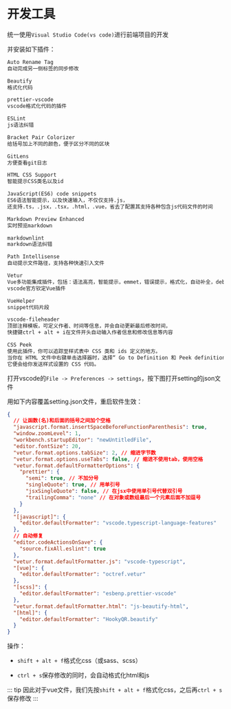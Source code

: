 # 开发工具

统一使用`Visual Studio Code(vs code)`进行前端项目的开发

并安装如下插件：

``` md
Auto Rename Tag
自动完成另一侧标签的同步修改

Beautify
格式化代码

prettier-vscode
vscode格式化代码的插件

ESLint
js语法纠错

Bracket Pair Colorizer
给括号加上不同的颜色，便于区分不同的区块

GitLens
方便查看git日志

HTML CSS Support
智能提示CSS类名以及id

JavaScript(ES6) code snippets
ES6语法智能提示，以及快速输入，不仅仅支持.js，
还支持.ts，.jsx，.tsx，.html，.vue，省去了配置其支持各种包含js代码文件的时间

Markdown Preview Enhanced
实时预览markdown

markdownlint
markdown语法纠错

Path Intellisense
自动提示文件路径，支持各种快速引入文件

Vetur
Vue多功能集成插件，包括：语法高亮，智能提示，emmet，错误提示，格式化，自动补全，debugger。
vscode官方钦定Vue插件

VueHelper
snippet代码片段

vscode-fileheader
顶部注释模板，可定义作者、时间等信息，并会自动更新最后修改时间，
快捷键ctrl + alt + i在文件开头自动输入作者信息和修改信息等内容

CSS Peek
使用此插件，你可以追踪至样式表中 CSS 类和 ids 定义的地方。
当你在 HTML 文件中右键单击选择器时，选择“ Go to Definition 和 Peek definition ”选项，
它便会给你发送样式设置的 CSS 代码。
```

打开vscode的`File -> Preferences -> settings`，按下图打开setting的json文件

<base-img img="open-setting.png" />

用如下内容覆盖setting.json文件，重启软件生效：

``` json
{
  // 让函数(名)和后面的括号之间加个空格
  "javascript.format.insertSpaceBeforeFunctionParenthesis": true,
  "window.zoomLevel": 1,
  "workbench.startupEditor": "newUntitledFile",
  "editor.fontSize": 20,
  "vetur.format.options.tabSize": 2, // 缩进字节数
  "vetur.format.options.useTabs": false, // 缩进不使用tab，使用空格
  "vetur.format.defaultFormatterOptions": {
    "prettier": {
      "semi": true, // 不加分号
      "singleQuote": true, // 用单引号
      "jsxSingleQuote": false, // 在jsx中使用单引号代替双引号
      "trailingComma": "none" // 在对象或数组最后一个元素后面不加逗号
    }
  },
  "[javascript]": {
    "editor.defaultFormatter": "vscode.typescript-language-features"
  },
  // 自动修复
  "editor.codeActionsOnSave": {
    "source.fixAll.eslint": true
  },
  "vetur.format.defaultFormatter.js": "vscode-typescript",
  "[vue]": {
    "editor.defaultFormatter": "octref.vetur"
  },
  "[scss]": {
    "editor.defaultFormatter": "esbenp.prettier-vscode"
  },
  "vetur.format.defaultFormatter.html": "js-beautify-html",
  "[html]": {
    "editor.defaultFormatter": "HookyQR.beautify"
  }
}
```

操作：

- `shift + alt + f`格式化css（或sass、scss）

- `ctrl + s`保存修改的同时，会自动格式化html和js

::: tip
因此对于vue文件，我们先按`shift + alt + f`格式化css，之后再`ctrl + s`保存修改
:::

